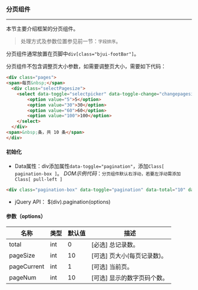 ### 分页组件
***
本节主要介绍框架的分页组件。
> 处理方式及参数位置参见前一节：`字段排序`。
> 
  分页组件通常放置在页脚中`div[class="bjui-footBar"]`。
>  
  分页组件不包含调整页大小参数，如需要调整页大小，需要如下代码：
  ```html
<div class="pages">
  <span>每页&nbsp;</span>
    <div class="selectPagesize">
      <select data-toggle="selectpicker" data-toggle-change="changepagesize">
          <option value="5">5</option>
          <option value="30">30</option>
          <option value="60">60</option>
          <option value="100">100</option>
      </select>
    </div>
  <span>&nbsp;条，共 10 条</span>
</div>
  ```
  
#### 初始化
* Data属性：div添加属性`data-toggle="pagination"`，添加`Class[ pagination-box ]`。
*DOM示例代码*：`分页组件默认右浮动，若要左浮动需添加Class[ pull-left ]`
```html
<div class="pagination-box" data-toggle="pagination" data-total="10" data-page-size="5" data-page-current="1"></div>
```
* jQuery API：
      $(div).pagination(options)
      
#### 参数（options）

| 名称 | 类型 | 默认值 | 描述 |
| -- | -- | -- | -- |
| total | int | 0 | [必选] 总记录数。 |
| pageSize | int | 10 | [可选] 页大小(每页记录数)。 |
| pageCurrent | int | 1 | [可选] 当前页。 |
| pageNum | int | 10 | [可选] 显示的数字页码个数。 |

